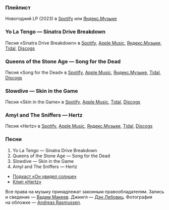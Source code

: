 ### Плейлист

Новогодний LP (2023) в
	[Spotify](https://open.spotify.com/playlist/1FLFevMux2NbQOz0Xd8JRj) или
	[Яндекс.Музыке](https://music.yandex.com/users/thatsnotplasticine/playlists/1001)

### Yo La Tengo — Sinatra Drive Breakdown

Песня «Sinatra Drive Breakdown» в
	[Spotify](https://open.spotify.com/track/0qe5zk6E7SnQkMmIheGx4E),
	[Apple Music](https://music.apple.com/album/1649152192?i=1649152193),
	[Яндекс.Музыке](https://music.yandex.com/album/24808466/track/111081151),
	[Tidal](https://tidal.com/browse/track/272276482),
	[Discogs](https://www.discogs.com/master/2971105)

### Queens of the Stone Age — Song for the Dead

Песня «Song for the Dead» в
	[Spotify](https://open.spotify.com/track/37gG4GPeTRPKKdXYx3zTRC),
	[Apple Music](https://music.apple.com/album/1440909901?i=1440910668),
	[Яндекс.Музыке](https://music.yandex.com/album/2506118/track/21817505),
	[Tidal](https://tidal.com/browse/track/37132258),
	[Discogs](https://www.discogs.com/master/3239)

### Slowdive — Skin in the Game

Песня «Skin in the Game» в
	[Spotify](https://open.spotify.com/track/2EpduTUFSZfeb0GI4CaCQD),
	[Apple Music](https://music.apple.com/album/1688456129?i=1688456587),
	[Tidal](https://tidal.com/browse/track/295476138),
	[Discogs](https://www.discogs.com/master/3220669)

### Amyl and The Sniffers — Hertz

Песня «Hertz» в
	[Spotify](https://open.spotify.com/track/1GTPRD8z9c7kVDqwGbn52f),
	[Apple Music](https://music.apple.com/album/1572877580?i=1572877856),
	[Яндекс.Музыке](https://music.yandex.com/album/16611038/track/86444979),
	[Tidal](https://tidal.com/browse/album/194391783),
	[Discogs](https://www.discogs.com/master/2291521)

### Песни

1. Yo La Tengo — Sinatra Drive Breakdown
2. Queens of the Stone Age — Song for the Dead
3. Slowdive — Skin in the Game
4. Amyl and The Sniffers — Hertz

- [Подкаст «Он увидел солнце»](https://letov.mave.digital/)
- [Клип «Hertz»](https://youtu.be/zb5Ja6V4OeY)

Все права на музыку принадлежат законным правообладателям.
Запись и сведение — [Вадим Макеев](https://pepelsbey.dev/).
Джингл — [Дэн Лебовиц](https://www.youtube.com/channel/UC38A5qHrlc_Zgua7vL4b96w).
Фотография на обложке — [Andreas Rasmussen](https://unsplash.com/photos/wtxPbYHxa5I).
